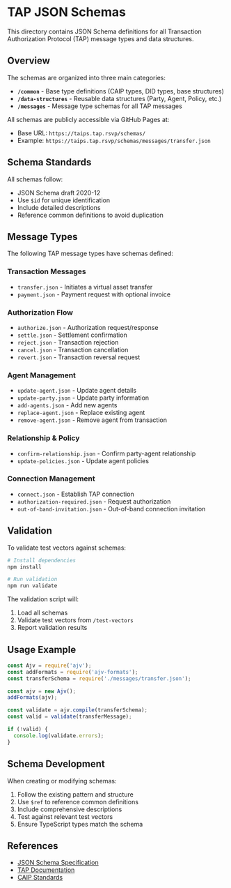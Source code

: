 # TAP JSON Schemas

This directory contains JSON Schema definitions for all Transaction Authorization Protocol (TAP) message types and data structures.

## Overview

The schemas are organized into three main categories:

- **`/common`** - Base type definitions (CAIP types, DID types, base structures)
- **`/data-structures`** - Reusable data structures (Party, Agent, Policy, etc.)
- **`/messages`** - Message type schemas for all TAP messages

All schemas are publicly accessible via GitHub Pages at:
- Base URL: `https://taips.tap.rsvp/schemas/`
- Example: `https://taips.tap.rsvp/schemas/messages/transfer.json`

## Schema Standards

All schemas follow:
- JSON Schema draft 2020-12
- Use `$id` for unique identification
- Include detailed descriptions
- Reference common definitions to avoid duplication

## Message Types

The following TAP message types have schemas defined:

### Transaction Messages
- `transfer.json` - Initiates a virtual asset transfer
- `payment.json` - Payment request with optional invoice

### Authorization Flow
- `authorize.json` - Authorization request/response
- `settle.json` - Settlement confirmation
- `reject.json` - Transaction rejection
- `cancel.json` - Transaction cancellation
- `revert.json` - Transaction reversal request

### Agent Management
- `update-agent.json` - Update agent details
- `update-party.json` - Update party information
- `add-agents.json` - Add new agents
- `replace-agent.json` - Replace existing agent
- `remove-agent.json` - Remove agent from transaction

### Relationship & Policy
- `confirm-relationship.json` - Confirm party-agent relationship
- `update-policies.json` - Update agent policies

### Connection Management
- `connect.json` - Establish TAP connection
- `authorization-required.json` - Request authorization
- `out-of-band-invitation.json` - Out-of-band connection invitation

## Validation

To validate test vectors against schemas:

```bash
# Install dependencies
npm install

# Run validation
npm run validate
```

The validation script will:
1. Load all schemas
2. Validate test vectors from `/test-vectors`
3. Report validation results

## Usage Example

```javascript
const Ajv = require('ajv');
const addFormats = require('ajv-formats');
const transferSchema = require('./messages/transfer.json');

const ajv = new Ajv();
addFormats(ajv);

const validate = ajv.compile(transferSchema);
const valid = validate(transferMessage);

if (!valid) {
  console.log(validate.errors);
}
```

## Schema Development

When creating or modifying schemas:

1. Follow the existing pattern and structure
2. Use `$ref` to reference common definitions
3. Include comprehensive descriptions
4. Test against relevant test vectors
5. Ensure TypeScript types match the schema

## References

- [JSON Schema Specification](https://json-schema.org/)
- [TAP Documentation](https://github.com/TransactionAuthorizationProtocol/TAIPs)
- [CAIP Standards](https://github.com/ChainAgnostic/CAIPs)